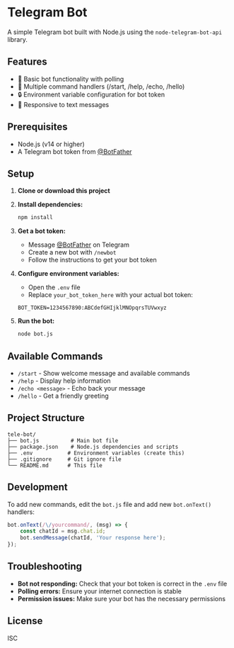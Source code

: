 # Telegram Bot

A simple Telegram bot built with Node.js using the `node-telegram-bot-api` library.

## Features

- 🤖 Basic bot functionality with polling
- 📝 Multiple command handlers (/start, /help, /echo, /hello)
- 🔒 Environment variable configuration for bot token
- 📱 Responsive to text messages

## Prerequisites

- Node.js (v14 or higher)
- A Telegram bot token from [@BotFather](https://t.me/botfather)

## Setup

1. **Clone or download this project**

2. **Install dependencies:**
   ```bash
   npm install
   ```

3. **Get a bot token:**
   - Message [@BotFather](https://t.me/botfather) on Telegram
   - Create a new bot with `/newbot`
   - Follow the instructions to get your bot token

4. **Configure environment variables:**
   - Open the `.env` file
   - Replace `your_bot_token_here` with your actual bot token:
   ```
   BOT_TOKEN=1234567890:ABCdefGHIjklMNOpqrsTUVwxyz
   ```

5. **Run the bot:**
   ```bash
   node bot.js
   ```

## Available Commands

- `/start` - Show welcome message and available commands
- `/help` - Display help information
- `/echo <message>` - Echo back your message
- `/hello` - Get a friendly greeting

## Project Structure

```
tele-bot/
├── bot.js          # Main bot file
├── package.json    # Node.js dependencies and scripts
├── .env           # Environment variables (create this)
├── .gitignore     # Git ignore file
└── README.md      # This file
```

## Development

To add new commands, edit the `bot.js` file and add new `bot.onText()` handlers:

```javascript
bot.onText(/\/yourcommand/, (msg) => {
    const chatId = msg.chat.id;
    bot.sendMessage(chatId, 'Your response here');
});
```

## Troubleshooting

- **Bot not responding:** Check that your bot token is correct in the `.env` file
- **Polling errors:** Ensure your internet connection is stable
- **Permission issues:** Make sure your bot has the necessary permissions

## License

ISC
